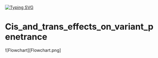 [![Typing SVG](https://readme-typing-svg.demolab.com?font=Fira+Code&weight=700&size=21&pause=1000&color=ccb885&width=435&lines=Welcome+To+Our+Github+Page;We+are+Team+Cis+Trans)](https://git.io/typing-svg)
# Cis_and_trans_effects_on_variant_penetrance


![Flowchart][Flowchart.png]
